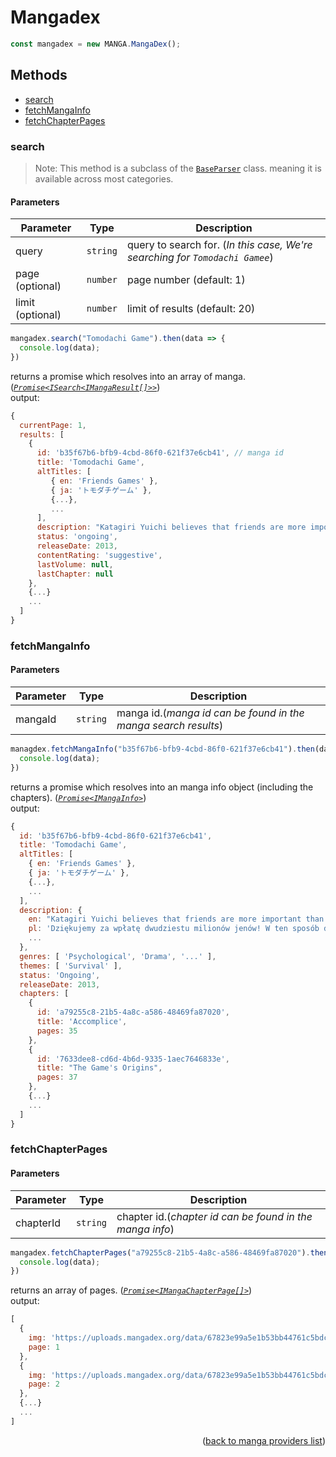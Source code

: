 <h1> Mangadex </h1>

```ts
const mangadex = new MANGA.MangaDex();
```

<h2>Methods</h2>

- [search](#search)
- [fetchMangaInfo](#fetchmangainfo)
- [fetchChapterPages](#fetchchapterpages)

### search
> Note: This method is a subclass of the [`BaseParser`](https://github.com/consumet/extensions/blob/master/src/models/base-parser.ts) class. meaning it is available across most categories.
>
<h4>Parameters</h4>

| Parameter        | Type     | Description                                                                  |
| ---------------- | -------- | ---------------------------------------------------------------------------- |
| query            | `string` | query to search for. (*In this case, We're searching for `Tomodachi Gamee`*) |
| page (optional)  | `number` | page number (default: 1)                                                     |
| limit (optional) | `number` | limit of results (default: 20)                                               |

```ts
mangadex.search("Tomodachi Game").then(data => {
  console.log(data);
})
```
returns a promise which resolves into an array of manga. (*[`Promise<ISearch<IMangaResult[]>>`](https://github.com/consumet/extensions/blob/master/src/models/types.ts#L97-L106)*)\
output:
```js
{
  currentPage: 1,
  results: [
    {
      id: 'b35f67b6-bfb9-4cbd-86f0-621f37e6cb41', // manga id
      title: 'Tomodachi Game',
      altTitles: [
         { en: 'Friends Games' },
         { ja: 'トモダチゲーム' },
         {...},
         ...
      ],
      description: "Katagiri Yuichi believes that friends are more important than money, but he also knows the hardships of not having enough funds. He works hard to save up in ...",
      status: 'ongoing',
      releaseDate: 2013,
      contentRating: 'suggestive',
      lastVolume: null,
      lastChapter: null
    },
    {...}
    ...
  ]
}
```

### fetchMangaInfo

<h4>Parameters</h4>

| Parameter | Type     | Description                                                    |
| --------- | -------- | -------------------------------------------------------------- |
| mangaId   | `string` | manga id.(*manga id can be found in the manga search results*) |

```ts
managdex.fetchMangaInfo("b35f67b6-bfb9-4cbd-86f0-621f37e6cb41").then(data => {
  console.log(data);
})
```
returns a promise which resolves into an manga info object (including the chapters). (*[`Promise<IMangaInfo>`](https://github.com/consumet/extensions/blob/master/src/models/types.ts#L115-L120)*)\
output:
```js
{
  id: 'b35f67b6-bfb9-4cbd-86f0-621f37e6cb41',
  title: 'Tomodachi Game',
  altTitles: [
    { en: 'Friends Games' },
    { ja: 'トモダチゲーム' },
    {...},
    ...
  ],
  description: {
    en: "Katagiri Yuichi believes that friends are more important than money, but he also knows the hardships ...',
    pl: 'Dziękujemy za wpłatę dwudziestu milionów jenów! W ten sposób dołączyliście do jedynej w swoim rodzaju gry przyjaciół! Witajcie...",
    ...
  },
  genres: [ 'Psychological', 'Drama', '...' ],
  themes: [ 'Survival' ],
  status: 'Ongoing',
  releaseDate: 2013,
  chapters: [
    {
      id: 'a79255c8-21b5-4a8c-a586-48469fa87020',
      title: 'Accomplice',
      pages: 35
    },
    {
      id: '7633dee8-cd6d-4b6d-9335-1aec7646833e',
      title: "The Game's Origins",
      pages: 37
    },
    {...}
    ...
  ]
}
```

### fetchChapterPages

<h4>Parameters</h4>

| Parameter | Type     | Description                                              |
| --------- | -------- | -------------------------------------------------------- |
| chapterId | `string` | chapter id.(*chapter id can be found in the manga info*) |

```ts
mangadex.fetchChapterPages("a79255c8-21b5-4a8c-a586-48469fa87020").then(data => {
  console.log(data);
})
```
returns an array of pages. (*[`Promise<IMangaChapterPage[]>`](https://github.com/consumet/extensions/blob/master/src/models/types.ts#L122-L126)*)\
output:
```js
[
  {
    img: 'https://uploads.mangadex.org/data/67823e99a5e1b53bb44761c5bdcc7f33/1-6d943848bde48cdc712585fa45d97bbbe5a0432c8ecdfa4e673d53ea6fb8fb28.png',
    page: 1
  },
  {
    img: 'https://uploads.mangadex.org/data/67823e99a5e1b53bb44761c5bdcc7f33/2-060d75ddda24ef3d0848b5517572c8dc3ff0a5fe44f90798f7c71a4f7ce23fd9.png',
    page: 2
  },
  {...}
  ...
]
```

<p align="end">(<a href="https://github.com/consumet/extensions/blob/master/docs/guides/manga.md#">back to manga providers list</a>)</p>

